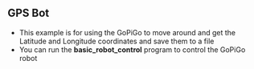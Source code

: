 ## GPS Bot
- This example is for using the GoPiGo to move around and get the Latitude and Longitude coordinates and save them to a file
- You can run the **basic_robot_control** program to control the GoPiGo robot 